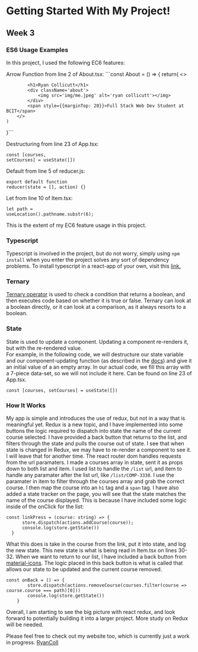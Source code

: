 # Getting Started With My Project!

## Week 3


### ES6 Usage Examples

In this project, I used the following EC6 features:

Arrow Function from line 2 of About.tsx: ```const About = () => {
    return(
        <>
        
            <h1>Ryan Collicutt</h1>
            <div className='about'>   
                <img src='img/me.jpeg' alt='ryan collicutt'></img>
            </div>
            <span style={{marginTop: 20}}>Full Stack Web Dev Student at BCIT</span>
        </>
    )
}```

Destructuring from line 23 of App.tsx: <pre><code>const [courses, setCourses] = useState([])</code></pre>

Default from line 5 of reducer.js: <pre><code>export default function reducer(state = [], action) {}</code></pre>

Let from line 10 of Item.tsx: <pre><code>let path = useLocation().pathname.substr(6);</code></pre>

This is the extent of my EC6 feature usage in this project.

### Typescript

Typescript is involved in the project, but do not worry, simply using ```npm install``` when you enter the project solves any sort of dependency problems. To install typescript in a react-app of your own, visit this [link.](https://create-react-app.dev/docs/adding-typescript/)

### Ternary

[Ternary operator](https://developer.mozilla.org/en-US/docs/Web/JavaScript/Reference/Operators/Conditional_Operator) is used to check a condition that returns a boolean, and then executes code based on whether it is true or false. Ternary can look at a boolean directly, or it can look at a comparison, as it always resorts to a boolean. 

### State

State is used to update a component. Updating a component re-renders it, but with the re-rendered value. </br>
For example, in the following code, we will destructure our state variable and our component-updating function (as described in the [docs](https://reactjs.org/docs/hooks-state.html)) and give it an initial value of a an empty array. In our actual code, we fill this array with a 7-piece data-set, so we will not include it here. Can be found on line 23 of App.tsx.
</br>

<code>const [courses, setCourses] = useState([])</code>

### How It Works

My app is simple and introduces the use of redux, but not in a way that is meaningful yet. Redux is a new topic, and I have implemented into some buttons the logic required to dispatch into state the name of the current course selected. I have provided a back button that returns to the list, and filters through the state and pulls the course out of state. I see that when state is changed in Redux, we may have to re-render a component to see it. I will leave that for another time. The react router dom handles requests from the url paramaters. I made a courses array in state, sent it as props down to both list and item. I used list to handle the ``` /list ``` url, and item to handle any paramater after the list url, like ``` /list/COMP-3330 ```. I use the paramater in item to filter through the courses array and grab the correct course. I then map the course into an ``` h1 ``` tag and a ``` span ``` tag.
I have also added a state tracker on the page, you will see that the state matches the name of the course displayed. This is because I have included some logic inside of the onClick for the list: 

<pre><code>const linkPress = (course: string) => {
      store.dispatch(actions.addCourse(course));
      console.log(store.getState())
  }</code></pre>
  
What this does is take in the course from the link, put it into state, and log the new state. This new state is what is being read in Item.tsx on lines 30-32. When we want to return to our list, I have included a back button from [material-icons](https://mui.com/components/material-icons/). The logic placed in this back button is what is called that allows our state to be updated and the current course removed.

<pre><code>const onBack = () => {
        store.dispatch(actions.removeCourse(courses.filter(course => course.course === path)[0]))
        console.log(store.getState())
    }</code></pre>

Overall, I am starting to see the big picture with react redux, and look forward to potentially building it into a larger project. More study on Redux will be needed.

Please feel free to check out my website too, which is currently just a work in progress. [RyanColl](https://www.rcoll-dev.com)